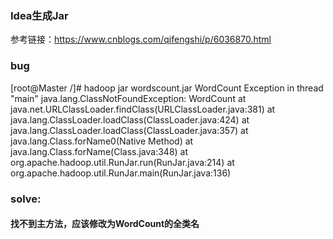 ### Idea生成Jar
参考链接：https://www.cnblogs.com/qifengshi/p/6036870.html
### bug
[root@Master /]# hadoop jar wordscount.jar WordCount
Exception in thread "main" java.lang.ClassNotFoundException: WordCount
	at java.net.URLClassLoader.findClass(URLClassLoader.java:381)
	at java.lang.ClassLoader.loadClass(ClassLoader.java:424)
	at java.lang.ClassLoader.loadClass(ClassLoader.java:357)
	at java.lang.Class.forName0(Native Method)
	at java.lang.Class.forName(Class.java:348)
	at org.apache.hadoop.util.RunJar.run(RunJar.java:214)
	at org.apache.hadoop.util.RunJar.main(RunJar.java:136)
### solve:
#### 找不到主方法，应该修改为WordCount的全类名